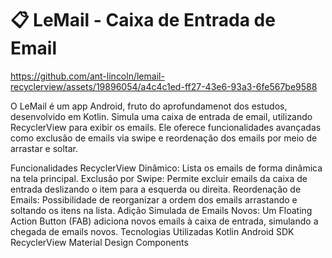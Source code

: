 # 📋 LeMail - Caixa de Entrada de Email

https://github.com/ant-lincoln/lemail-recyclerview/assets/19896054/a4c4c1ed-ff27-43e6-93a3-6fe567be9588

O LeMail é um app Android, fruto do aprofundamenot dos estudos, desenvolvido em Kotlin. Simula uma caixa de entrada de email, utilizando RecyclerView para exibir os emails. Ele oferece funcionalidades avançadas como exclusão de emails via swipe e reordenação dos emails por meio de arrastar e soltar.

Funcionalidades
RecyclerView Dinâmico: Lista os emails de forma dinâmica na tela principal.
Exclusão por Swipe: Permite excluir emails da caixa de entrada deslizando o item para a esquerda ou direita.
Reordenação de Emails: Possibilidade de reorganizar a ordem dos emails arrastando e soltando os itens na lista.
Adição Simulada de Emails Novos: Um Floating Action Button (FAB) adiciona novos emails à caixa de entrada, simulando a chegada de emails novos.
Tecnologias Utilizadas
Kotlin
Android SDK
RecyclerView
Material Design Components

